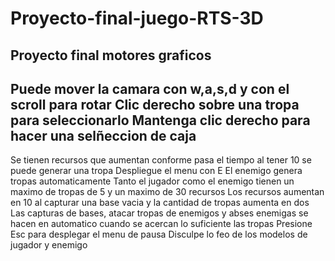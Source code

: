 # Proyecto-final-juego-RTS-3D
Proyecto final motores graficos
-----------------------------------------------------------------------------------------------------------------------------------
Puede mover la camara con w,a,s,d y con el scroll para rotar
Clic derecho sobre una tropa para seleccionarlo
Mantenga clic derecho para hacer una selñeccion de caja
----------------------------------------------------------------------------------------------------------------------------------
Se tienen recursos que aumentan conforme pasa el tiempo al tener 10 se puede generar una tropa
Despliegue el menu con E
El enemigo genera tropas automaticamente
Tanto el jugador como el enemigo tienen un maximo de tropas de 5 y un maximo de 30 recursos
Los recursos aumentan en 10 al capturar una base vacia y la cantidad de tropas aumenta en dos
Las capturas de bases, atacar tropas de enemigos y abses enemigas se hacen en automatico cuando se acercan lo suficiente las tropas
Presione Esc para desplegar el menu de pausa
Disculpe lo feo de los modelos de jugador y enemigo
